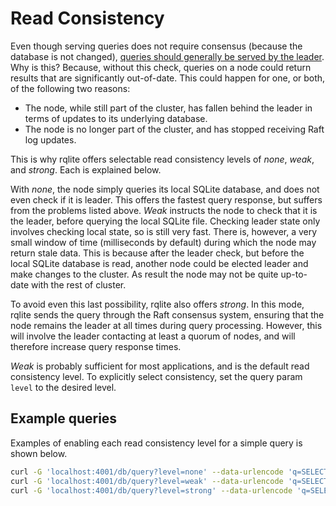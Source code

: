 # Read Consistency

Even though serving queries does not require consensus (because the database is not changed), [queries should generally be served by the leader](https://github.com/rqlite/rqlite/issues/5). Why is this? Because, without this check, queries on a node could return results that are significantly out-of-date.  This could happen for one, or both, of the following two reasons:

 * The node, while still part of the cluster, has fallen behind the leader in terms of updates to its underlying database.
 * The node is no longer part of the cluster, and has stopped receiving Raft log updates.

This is why rqlite offers selectable read consistency levels of _none_, _weak_, and _strong_. Each is explained below.

With _none_, the node simply queries its local SQLite database, and does not even check if it is leader. This offers the fastest query response, but suffers from the problems listed above. _Weak_ instructs the node to check that it is the leader, before querying the local SQLite file. Checking leader state only involves checking local state, so is still very fast. There is, however, a very small window of time (milliseconds by default) during which the node may return stale data. This is because after the leader check, but before the local SQLite database is read, another node could be elected leader and make changes to the cluster. As result the node may not be quite up-to-date with the rest of cluster.

To avoid even this last possibility, rqlite also offers _strong_. In this mode, rqlite sends the query through the Raft consensus system, ensuring that the node remains the leader at all times during query processing. However, this will involve the leader contacting at least a quorum of nodes, and will therefore increase query response times.

_Weak_ is probably sufficient for most applications, and is the default read consistency level. To explicitly select consistency, set the query param `level` to the desired level.

## Example queries
Examples of enabling each read consistency level for a simple query is shown below.

```bash
curl -G 'localhost:4001/db/query?level=none' --data-urlencode 'q=SELECT * FROM foo'
curl -G 'localhost:4001/db/query?level=weak' --data-urlencode 'q=SELECT * FROM foo'
curl -G 'localhost:4001/db/query?level=strong' --data-urlencode 'q=SELECT * FROM foo'
```
